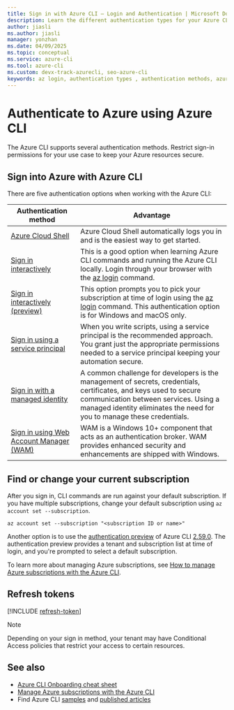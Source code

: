 ```yaml
---
title: Sign in with Azure CLI — Login and Authentication | Microsoft Docs
description: Learn the different authentication types for your Azure CLI login — sign in with Azure CLI automatically, locally, or interactively using the az login command.
author: jiasli
ms.author: jiasli
manager: yonzhan
ms.date: 04/09/2025
ms.topic: conceptual
ms.service: azure-cli
ms.tool: azure-cli
ms.custom: devx-track-azurecli, seo-azure-cli
keywords: az login, authentication types , authentication methods, azure, cli login, az login powershell, cli login, sign in 
---
```


# Authenticate to Azure using Azure CLI

The Azure CLI supports several authentication methods. Restrict sign-in permissions for your use case to keep your Azure resources secure.

## Sign into Azure with Azure CLI

There are five authentication options when working with the Azure CLI:

| Authentication method | Advantage |
|-|-|
| [Azure Cloud Shell](/azure/cloud-shell/overview) | Azure Cloud Shell automatically logs you in and is the easiest way to get started.
| [Sign in interactively](./authenticate-azure-cli-interactively.md) | This is a good option when learning Azure CLI commands and running the Azure CLI locally. Login through your browser with the [az login](/cli/azure/reference-index#az-login) command.
| [Sign in interactively (preview)](./authenticate-azure-cli-preview.md) | This option prompts you to pick your subscription at time of login using the [az login](/cli/azure/reference-index#az-login) command. This authentication option is for Windows and macOS only.
| [Sign in using a service principal](./authenticate-azure-cli-service-principal.md) | When you write scripts, using a service principal is the recommended approach. You grant just the appropriate permissions needed to a service principal keeping your automation secure.
| [Sign in with a managed identity](./authenticate-azure-cli-managed-identity.md) | A common challenge for developers is the management of secrets, credentials, certificates, and keys used to secure communication between services. Using a managed identity eliminates the need for you to manage these credentials.
| [Sign in using Web Account Manager (WAM)](./authenticate-azure-cli-web-account-manager.md) | WAM is a Windows 10+ component that acts as an authentication broker. WAM provides enhanced security and enhancements are shipped with Windows.

## Find or change your current subscription

After you sign in, CLI commands are run against your default subscription. If you have multiple subscriptions, change your default subscription using `az account set --subscription`.

```azurecli-interactive
az account set --subscription "<subscription ID or name>"
```

Another option is to use the [authentication preview](./authenticate-azure-cli-preview.md) of Azure CLI [2.59.0](./release-notes-azure-cli#april-02-2024). The authentication preview provides a tenant and subscription list at time of login, and you're prompted to select a default subscription.

To learn more about managing Azure subscriptions, see [How to manage Azure subscriptions with the Azure CLI](./manage-azure-subscriptions-azure-cli.md).

## Refresh tokens

[!INCLUDE [refresh-token](includes/refresh-token.md)]

> [!NOTE]
> Depending on your sign in method, your tenant may have Conditional Access policies that restrict your access to certain resources.

## See also

* [Azure CLI Onboarding cheat sheet](./cheat-sheet-onboarding.md)
* [Manage Azure subscriptions with the Azure CLI](./manage-azure-subscriptions-azure-cli.md)
* Find Azure CLI [samples](./samples-index.md) and [published articles](./reference-docs-index.md)
